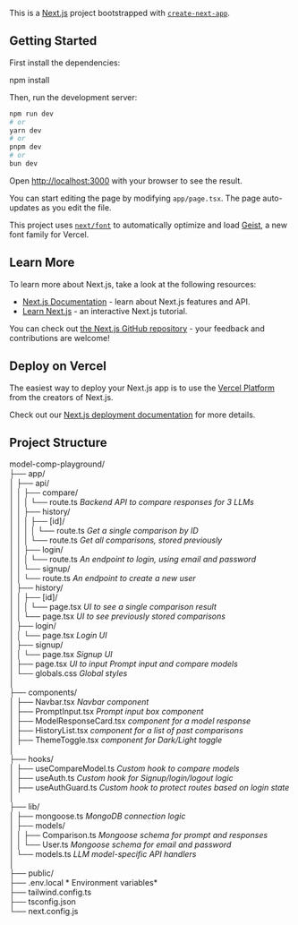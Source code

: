 This is a [Next.js](https://nextjs.org) project bootstrapped with [`create-next-app`](https://nextjs.org/docs/app/api-reference/cli/create-next-app).

## Getting Started

First install the dependencies:

npm install

Then, run the development server:

```bash
npm run dev
# or
yarn dev
# or
pnpm dev
# or
bun dev
```

Open [http://localhost:3000](http://localhost:3000) with your browser to see the result.

You can start editing the page by modifying `app/page.tsx`. The page auto-updates as you edit the file.

This project uses [`next/font`](https://nextjs.org/docs/app/building-your-application/optimizing/fonts) to automatically optimize and load [Geist](https://vercel.com/font), a new font family for Vercel.

## Learn More

To learn more about Next.js, take a look at the following resources:

- [Next.js Documentation](https://nextjs.org/docs) - learn about Next.js features and API.
- [Learn Next.js](https://nextjs.org/learn) - an interactive Next.js tutorial.

You can check out [the Next.js GitHub repository](https://github.com/vercel/next.js) - your feedback and contributions are welcome!

## Deploy on Vercel

The easiest way to deploy your Next.js app is to use the [Vercel Platform](https://vercel.com/new?utm_medium=default-template&filter=next.js&utm_source=create-next-app&utm_campaign=create-next-app-readme) from the creators of Next.js.

Check out our [Next.js deployment documentation](https://nextjs.org/docs/app/building-your-application/deploying) for more details.

## Project Structure

model-comp-playground/     
├── app/      
│ ├── api/     
│ │ ├── compare/     
│ │ │ └── route.ts                   *Backend API to compare responses for 3 LLMs*     
│ │ ├── history/     
│ │ │ ├── [id]/     
│ │ │ │ └── route.ts                   *Get a single comparison by ID*     
│ │ │ └── route.ts                   *Get all comparisons, stored previously*     
│ │ ├── login/     
│ │ │ └── route.ts                   *An endpoint to login, using email and password*     
│ │ └── signup/     
│ │ └── route.ts                   *An endpoint to create a new user*     
│ ├── history/     
│ │ ├── [id]/     
│ │ │ └── page.tsx                   *UI to see a single comparison result*     
│ │ └── page.tsx                   *UI to see previously stored comparisons*     
│ ├── login/     
│ │ └── page.tsx                   *Login UI*     
│ ├── signup/     
│ │ └── page.tsx                   *Signup UI*     
│ ├── page.tsx                   *UI to input Prompt input and compare models*     
│ └── globals.css                   *Global styles*     
│     
├── components/     
│ ├── Navbar.tsx                   *Navbar component*     
│ ├── PromptInput.tsx                   *Prompt input box component*     
│ ├── ModelResponseCard.tsx                   *component for a model response*     
│ ├── HistoryList.tsx                   *component for a list of past comparisons*     
│ ├── ThemeToggle.tsx                   *component for Dark/Light toggle*     
│     
├── hooks/     
│ ├── useCompareModel.ts                   *Custom hook to compare models*     
│ ├── useAuth.ts                   *Custom hook for Signup/login/logout logic*     
│ ├── useAuthGuard.ts                   *Custom hook to protect routes based on login state*     
│     
├── lib/     
│ ├── mongoose.ts                   *MongoDB connection logic*     
│ ├── models/     
│ │ ├── Comparison.ts                   *Mongoose schema for prompt and responses*     
│ │ └── User.ts                   *Mongoose schema for email and password*     
│ └── models.ts                   *LLM model-specific API handlers*     
│     
├── public/       
├── .env.local *                  Environment variables*     
├── tailwind.config.ts       
├── tsconfig.json       
└── next.config.js     
